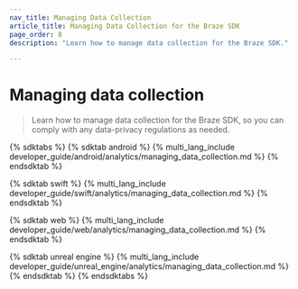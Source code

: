 ```yaml
---
nav_title: Managing Data Collection
article_title: Managing Data Collection for the Braze SDK
page_order: 8
description: "Learn how to manage data collection for the Braze SDK."

---
```


# Managing data collection

> Learn how to manage data collection for the Braze SDK, so you can comply with any data-privacy regulations as needed.

{% sdktabs %}
{% sdktab android %}
{% multi_lang_include developer_guide/android/analytics/managing_data_collection.md %}
{% endsdktab %}

{% sdktab swift %}
{% multi_lang_include developer_guide/swift/analytics/managing_data_collection.md %}
{% endsdktab %}

{% sdktab web %}
{% multi_lang_include developer_guide/web/analytics/managing_data_collection.md %}
{% endsdktab %}

{% sdktab unreal engine %}
{% multi_lang_include developer_guide/unreal_engine/analytics/managing_data_collection.md %}
{% endsdktab %}
{% endsdktabs %}
